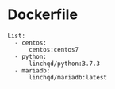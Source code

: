 # Dockerfile
    List:
      - centos:
          centos:centos7
      - python:
          linchqd/python:3.7.3
      - mariadb:
          linchqd/mariadb:latest
     
